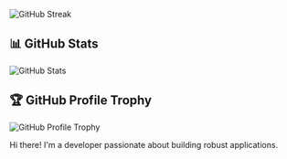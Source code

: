 

![GitHub Streak](https://streak-stats.demolab.com/?user=elifvish)

## 📊 GitHub Stats
![GitHub Stats](https://github-readme-stats.vercel.app/api?username=elifvish&show_icons=true&theme=radical)

## 🏆 GitHub Profile Trophy
![GitHub Profile Trophy](https://github-profile-trophy.vercel.app/?username=elifvish)


Hi there! I'm a developer passionate about building robust applications.

